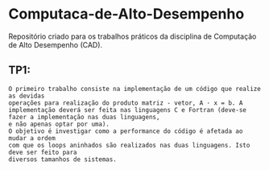 # Computaca-de-Alto-Desempenho
Repositório criado para os trabalhos práticos da disciplina de Computação de Alto Desempenho (CAD).

## TP1:
    O primeiro trabalho consiste na implementação de um código que realize as devidas
    operações para realização do produto matriz - vetor, A · x = b. A implementação deverá ser feita nas linguagens C e Fortran (deve-se fazer a implementação nas duas linguagens,
    e não apenas optar por uma).
    O objetivo ́e investigar como a performance do código é afetada ao mudar a ordem
    com que os loops aninhados são realizados nas duas linguagens. Isto deve ser feito para
    diversos tamanhos de sistemas.